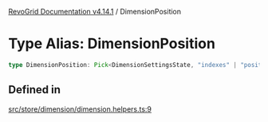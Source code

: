 [RevoGrid Documentation v4.14.1](README.md) / DimensionPosition

# Type Alias: DimensionPosition

```ts
type DimensionPosition: Pick<DimensionSettingsState, "indexes" | "positionIndexes" | "originItemSize" | "positionIndexToItem">;
```

## Defined in

[src/store/dimension/dimension.helpers.ts:9](https://github.com/revolist/revogrid/blob/925db466c3d20933669e374666cd0ddbe00cac19/src/store/dimension/dimension.helpers.ts#L9)
